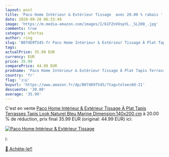 ```yaml
---
layout: post
title: 'Paco Home Intérieur & Extérieur Tissage  avec 20.00 % rabais '
date: 2020-09-28 06:33:49
image: 'https://m.media-amazon.com/images/I/61FZnVUspYL._SL200_.jpg'
comments: true
category: ofertas
author: ring
slug: 'B074D9TS45-fr Paco Home Intérieur & Extérieur Tissage À Plat Tapis...'
tags: 
actualPrice: 35.99 EUR
currency: EUR
price: 35.99
comparePrice: 44.99 EUR
prodname: 'Paco Home Intérieur & Extérieur Tissage À Plat Tapis Terrasses Tapis Look Naturel Bleu Marine  Dimension:140x200 cm'
country: 'fr'
flag: '🇫🇷'
buyurl: 'https://www.amazon.fr/dp/B074D9TS45/?tag=tolees0d-21'
descuento: '20.00'
average: '35.99'
---
```


C'est en vente [Paco Home Intérieur & Extérieur Tissage À Plat Tapis Terrasses Tapis Look Naturel Bleu Marine  Dimension:140x200 cm](https://www.amazon.fr/dp/B074D9TS45/?tag=tolees0d-21)  à  20.00 % de réduction, prix final  35.99 EUR (original: 44.99 EUR) ici:

[![Paco Home Intérieur & Extérieur Tissage ](https://m.media-amazon.com/images/I/61FZnVUspYL._SL200_.jpg)](https://www.amazon.fr/dp/B074D9TS45/?tag=tolees0d-21)

ℹ️:


[🛒 Achète-le!!](https://www.amazon.fr/dp/B074D9TS45/?tag=tolees0d-21)
